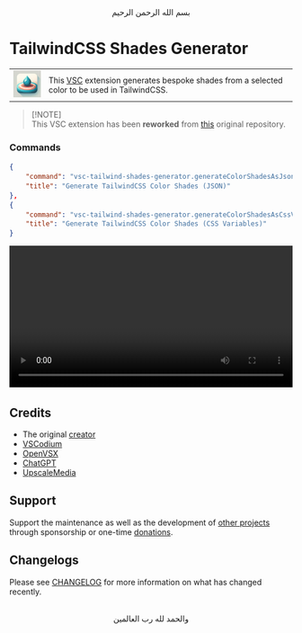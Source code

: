 <div align="center">
    بسم الله الرحمن الرحيم
</div>

# TailwindCSS Shades Generator

|  |  |
| --- | --- |
| <img alt="The extension icon of a color drop that turns into a palette" src="images/icon.png" width="78"> | This [VSC](https://vscodium.com) extension generates bespoke shades from a selected color to be used in TailwindCSS. |

> [!NOTE]<br>This VSC extension has been **reworked** from [this](https://github.com/bourhaouta/vscode-tailwindshades/) original repository.

### Commands

```json
{
    "command": "vsc-tailwind-shades-generator.generateColorShadesAsJson",
    "title": "Generate TailwindCSS Color Shades (JSON)"
},
{
    "command": "vsc-tailwind-shades-generator.generateColorShadesAsCssVariables",
    "title": "Generate TailwindCSS Color Shades (CSS Variables)"
}
```

<video
    src="https://github.com/GoodM4ven/vsc-tailwind-shades-generator/assets/121377476/48540e85-c678-42a6-9807-6a62b4c40dfc"
    width="100%"
/>


## Credits

- The original [creator](https://github.com/bourhaouta/vscode-tailwindshades/)
- [VSCodium](https://vscodium.com)
- [OpenVSX](https://open-vsx.org)
- [ChatGPT](https://chat.openai.com)
- [UpscaleMedia](https://www.upscale.media/)


## Support

Support the maintenance as well as the development of [other projects](https://github.com/sponsors/GoodM4ven) through sponsorship or one-time [donations](https://github.com/sponsors/GoodM4ven?frequency=one-time&sponsor=GoodM4ven).


## Changelogs

Please see [CHANGELOG](CHANGELOG.md) for more information on what has changed recently.


<div align="center">
   <br>والحمد لله رب العالمين
</div>
